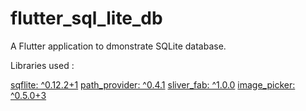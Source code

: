 # flutter_sql_lite_db

A Flutter application to dmonstrate SQLite database.

Libraries used :

[sqflite: ^0.12.2+1](https://pub.dartlang.org/packages/image_picker)
[path_provider: ^0.4.1](https://pub.dartlang.org/packages/sliver_fab)
[sliver_fab: ^1.0.0](https://pub.dartlang.org/packages/path_provider)
[image_picker: ^0.5.0+3](https://pub.dartlang.org/packages/sqflite)
